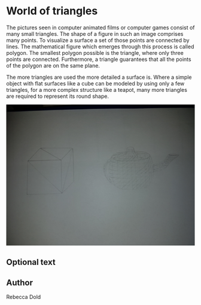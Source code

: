 <!-- BEGIN TITLE -->
# World of triangles
<!-- END TITLE -->

<!-- BEGIN BODY -->
The pictures seen in computer animated films or computer games consist of many small triangles. The shape of a figure in such an image comprises many points. To visualize a surface a set of those points are connected by lines. The mathematical figure which emerges through this process is called polygon. The smallest polygon possible is the triangle, where only three points are connected. Furthermore, a triangle guarantees that all the points of the polygon are on the same plane.

The more triangles are used the more detailed a surface is. Where a simple object with flat surfaces like a cube can be modeled by using only a few triangles, for a more complex structure like a teapot, many more triangles are required to represent its round shape.

<!-- END BODY -->


![Image title](../images/image-109-world-of-triangles.jpg)


## Optional text
<!-- BEGIN OPTIONAL -->

<!-- END OPTIONAL -->



## Author
<!-- BEGIN AUTHOR -->
Rebecca Dold
<!-- END AUTHOR -->
